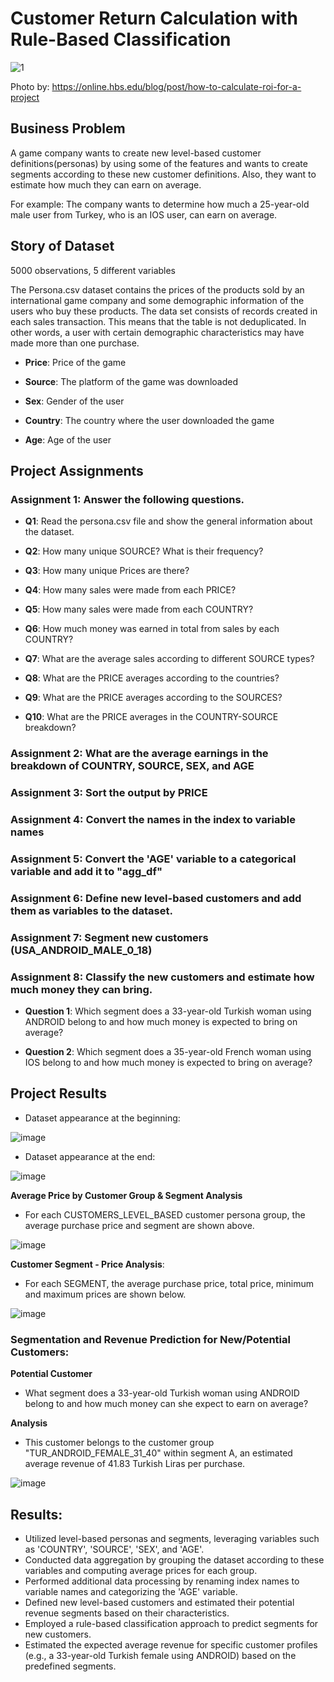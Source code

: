 # Customer Return Calculation with Rule-Based Classification

![1](https://github.com/BedirK/Portfolio-Projects/assets/103532330/396a8732-112f-4bde-add8-d7f216ce8bd2)

Photo by: https://online.hbs.edu/blog/post/how-to-calculate-roi-for-a-project

## Business Problem

A game company wants to create new level-based customer definitions(personas) by using some of the features and wants to create segments according to these new customer definitions. Also, they want to estimate how much they can earn on average.

For example: The company wants to determine how much a 25-year-old male user from Turkey, who is an IOS user, can earn on average.

## Story of Dataset

5000 observations, 5 different variables

The Persona.csv dataset contains the prices of the products sold by an international game company and some demographic information of the users who buy these products. The data set consists of records created in each sales transaction. This means that the table is not deduplicated. In other words, a user with certain demographic characteristics may have made more than one purchase.


- **Price**: Price of the game

- **Source**: The platform of the game was downloaded

- **Sex**: Gender of the user

- **Country**: The country where the user downloaded the game

- **Age**: Age of the user

## Project Assignments

### Assignment 1: Answer the following questions.

- **Q1**: Read the persona.csv file and show the general information about the dataset.

- **Q2**: How many unique SOURCE? What is their frequency?

- **Q3**: How many unique Prices are there?

- **Q4**: How many sales were made from each PRICE?

- **Q5**: How many sales were made from each COUNTRY?

- **Q6**: How much money was earned in total from sales by each COUNTRY?

- **Q7**: What are the average sales according to different SOURCE types?

- **Q8**: What are the PRICE averages according to the countries?

- **Q9**: What are the PRICE averages according to the SOURCES?

- **Q10**: What are the PRICE averages in the COUNTRY-SOURCE breakdown?

### Assignment 2: What are the average earnings in the breakdown of COUNTRY, SOURCE, SEX, and AGE

### Assignment 3: Sort the output by PRICE

### Assignment 4: Convert the names in the index to variable names

### Assignment 5: Convert the 'AGE' variable to a categorical variable and add it to "agg_df"

### Assignment 6: Define new level-based customers and add them as variables to the dataset.

### Assignment 7: Segment new customers (USA_ANDROID_MALE_0_18)

### Assignment 8: Classify the new customers and estimate how much money they can bring.

- **Question 1**: Which segment does a 33-year-old Turkish woman using ANDROID belong to and how much money is expected to bring on average?

- **Question 2**: Which segment does a 35-year-old French woman using IOS belong to and how much money is expected to bring on average?

## Project Results

- Dataset appearance at the beginning:

![image](https://github.com/BedirK/Portfolio-Projects/assets/103532330/94a034bd-1a80-416f-be13-a9f7f16f84c9)

- Dataset appearance at the end:

![image](https://github.com/BedirK/Portfolio-Projects/assets/103532330/9a908031-4c76-45b1-8c7e-da08cd6e78ba)


**Average Price by Customer Group & Segment Analysis**

- For each CUSTOMERS_LEVEL_BASED customer persona group, the average purchase price and segment are shown above.

![image](https://github.com/BedirK/Portfolio-Projects/assets/103532330/5139f257-bc0c-4011-ab32-3f14563f8227)

**Customer Segment - Price Analysis**:

- For each SEGMENT, the average purchase price, total price, minimum and maximum prices are shown below.

![image](https://github.com/BedirK/Portfolio-Projects/assets/103532330/7e1d0d29-e37d-4763-ab4c-0a4797bf4adc)

### **Segmentation and Revenue Prediction for New/Potential Customers**:


**Potential Customer**

- What segment does a 33-year-old Turkish woman using ANDROID belong to and how much money can she expect to earn on average?


**Analysis**

- This customer belongs to the customer group "TUR_ANDROID_FEMALE_31_40" within segment A, an estimated average revenue of 41.83 Turkish Liras per purchase.

![image](https://github.com/BedirK/Portfolio-Projects/assets/103532330/1293ede0-a562-495d-8d15-054466f908c9)

## **Results:**

- Utilized level-based personas and segments, leveraging variables such as 'COUNTRY', 'SOURCE', 'SEX', and 'AGE'.
- Conducted data aggregation by grouping the dataset according to these variables and computing average prices for each group.
- Performed additional data processing by renaming index names to variable names and categorizing the 'AGE' variable.
- Defined new level-based customers and estimated their potential revenue segments based on their characteristics.
- Employed a rule-based classification approach to predict segments for new customers.
- Estimated the expected average revenue for specific customer profiles (e.g., a 33-year-old Turkish female using ANDROID) based on the predefined segments.
